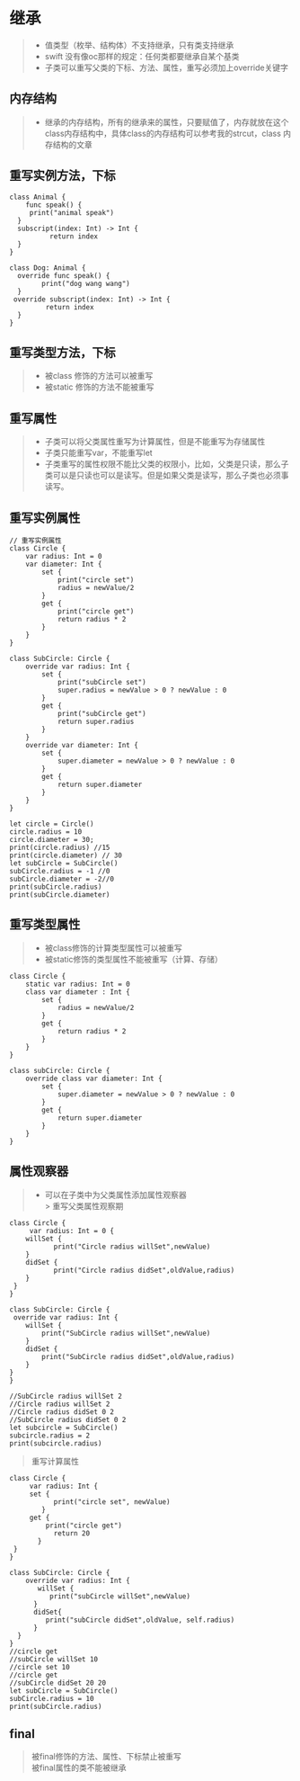 # 继承
> - 值类型（枚举、结构体）不支持继承，只有类支持继承  
> -  swift 没有像oc那样的规定：任何类都要继承自某个基类    
> - 子类可以重写父类的下标、方法、属性，重写必须加上override关键字

## 内存结构
> - 继承的内存结构，所有的继承来的属性，只要赋值了，内存就放在这个class内存结构中，具体class的内存结构可以参考我的strcut，class 内存结构的文章  

## 重写实例方法，下标
	class Animal {
    	func speak() {
   	     print("animal speak")
  	  }
  	  subscript(index: Int) -> Int {
  		      return index
  	  }
	}

	class Dog: Animal {
  	  override func speak() {
    	    print("dog wang wang")
  	  }
   	 override subscript(index: Int) -> Int {
   	    	 return index
  	  }
	}
## 重写类型方法，下标
> - 被class 修饰的方法可以被重写  
> - 被static 修饰的方法不能被重写

## 重写属性
> - 子类可以将父类属性重写为计算属性，但是不能重写为存储属性   
> - 子类只能重写var，不能重写let  
> - 子类重写的属性权限不能比父类的权限小，比如，父类是只读，那么子类可以是只读也可以是读写。但是如果父类是读写，那么子类也必须事读写。

## 重写实例属性

	// 重写实例属性
	class Circle {
		var radius: Int = 0
		var diameter: Int {
			set {
				print("circle set")
				radius = newValue/2
			}
			get {
				print("circle get")
				return radius * 2
			}
		}
	}

	class SubCircle: Circle {
		override var radius: Int {
			set {
				print("subCircle set")
				super.radius = newValue > 0 ? newValue : 0
			}
			get {
				print("subCircle get")
				return super.radius
			}
		}
		override var diameter: Int {
			set {
				super.diameter = newValue > 0 ? newValue : 0
			}
			get {
				return super.diameter
			}
		}
	}

	let circle = Circle()
	circle.radius = 10
	circle.diameter = 30;
	print(circle.radius) //15
	print(circle.diameter) // 30
	let subCircle = SubCircle()
	subCircle.radius = -1 //0
	subCircle.diameter = -2//0
	print(subCircle.radius)
	print(subCircle.diameter)
## 重写类型属性
> - 被class修饰的计算类型属性可以被重写  
> - 被static修饰的类型属性不能被重写（计算、存储）
	
	class Circle {
		static var radius: Int = 0
		class var diameter : Int {
			set {
				radius = newValue/2
			}
			get {
				return radius * 2
			}
		}
	}

	class subCircle: Circle {
		override class var diameter: Int {
			set {
				super.diameter = newValue > 0 ? newValue : 0
			}
			get {
				return super.diameter
			}
		}
	}
## 属性观察器
> - 可以在子类中为父类属性添加属性观察器  
	>  重写父类属性观察期
		
	class Circle {
   		 var radius: Int = 0 {
        willSet {
         	   print("Circle radius willSet",newValue)
      	}
        didSet {
        	   print("Circle radius didSet",oldValue,radius)
        }
   	 }
	}

	class SubCircle: Circle {
   	 override var radius: Int {
        willSet {
            print("SubCircle radius willSet",newValue)
        }
        didSet {
            print("SubCircle radius didSet",oldValue,radius)
        }
    }
	}

	//SubCircle radius willSet 2
	//Circle radius willSet 2
	//Circle radius didSet 0 2
	//SubCircle radius didSet 0 2
	let subcircle = SubCircle()
	subcircle.radius = 2
	print(subcircle.radius)  

> 重写计算属性
		
	class Circle {
   		 var radius: Int {
       	 set {
         	   print("circle set", newValue)
        	}
       	 get {
       	     print("circle get")
      	   	   return 20
     	   }
   	 }
	}

	class SubCircle: Circle {
   	 	override var radius: Int {
     	   willSet {
      	      print("subCircle willSet",newValue)
      	  }
      	  didSet{
       	     print("subCircle didSet",oldValue, self.radius)
      	  }
  	  }
	}
	//circle get
	//subCircle willSet 10
	//circle set 10
	//circle get
	//subCircle didSet 20 20
	let subCircle = SubCircle()
	subCircle.radius = 10
	print(subCircle.radius)	
## final
> 被final修饰的方法、属性、下标禁止被重写  
> 被final属性的类不能被继承